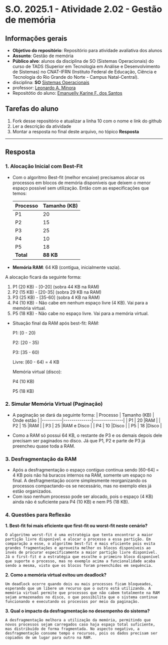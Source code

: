 # S.O. 2025.1 - Atividade 2.02 - Gestão de memória

## Informações gerais

- **Objetivo do repositório**: Repositório para atividade avaliativa dos alunos
- **Assunto**: Gestão de memória
- **Público alvo**: alunos da disciplina de SO (Sistemas Operacionais) do curso de TADS (Superior em Tecnologia em Análise e Desenvolvimento de Sistemas) no CNAT-IFRN (Instituto Federal de Educação, Ciência e Tecnologia do Rio Grande do Norte - Campus Natal-Central).
- disciplina: **SO** [Sistemas Operacionais](https://github.com/sistemas-operacionais/)
- professor: [Leonardo A. Minora](https://github.com/leonardo-minora)
- Repositótio do aluno: [Emanuelly Karine F. dos Santos](https://github.com/emanuellykarine)

## Tarefas do aluno
1. Fork desse repositório e atualizar a linha 10 com o nome e link do github
2. Ler a descrição da atividade
3. Montar a resposta no final deste arquivo, no tópico **Resposta**

---

## Resposta

### 1. Alocação Inicial com Best-Fit
- Com o algoritmo Best-fit (melhor encaixe) precisamos alocar os processos em blocos de memória disponíveis que deixem o menor espaço possível sem utilização. Então com as especificações que temos: 

    | Processo | Tamanho (KB) |
    |----------|-------------|
    | P1       | 20          |
    | P2       | 15          |
    | P3       | 25          |
    | P4       | 10          |
    | P5       | 18          |
    | **Total**| **88 KB**   |

- **Memória RAM**: 64 KB (contígua, inicialmente vazia).  

A alocação ficará da seguinte forma:
1. P1 (20 KB) - [0-20] (sobra 44 KB na RAM)
2. P2 (15 KB) - [20-35] (sobra 29 KB na RAM)
3. P3 (25 KB) - [35-60] (sobra 4 KB na RAM)
4. P4 (10 KB) - Não cabe em nenhum espaço livre (4 KB). Vai para a memória virtual.
5. P5 (18 KB) - Não cabe no espaço livre. Vai para a memória virtual.

- Situação final da RAM após best-fit:
    RAM:
    
    P1: [0 - 20)
    
    P2: [20 - 35)
    
    P3: [35 - 60)
    
    Livre: [60 - 64) = 4 KB

    Memória virtual (disco):
    
    P4 (10 KB)
    
    P5 (18 KB)

### 2. Simular Memória Virtual (Paginação)
- A paginação se dará da seguinte forma:
    | Processo | Tamanho (KB) | Onde estão    |
    |----------|--------------|---------------|
    | P1       | 20           |RAM            |
    | P2       | 15           |RAM            |
    | P3       | 25           |RAM e Disco    | 
    | P4       | 10           |Disco          | 
    | P5       | 18           |Disco          |

- Como a RAM só possui 64 KB, o restante de P3 e os demais depois dele precisam ser paginados no disco. Já que P1, P2 e parte de P3 já preencheu quase toda a RAM.

### 3. Desfragmentação da RAM
- Após a desfragmentação o espaço contíguo continua sendo [60-64] = 4 KB pois não há buracos internos na RAM, somente um espaço no final. A desfragmentação ocorre simplesmente reorganizando os processos compactando-os se necessário, mas no exemplo eles já estão organizados.
- Com isso nenhum processo pode ser alocado, pois o espaço (4 KB) ainda não é suficiente para P4 (10 KB) e nem P5 (18 KB).

 ### 4. Questões para Reflexão
**1. Best-fit foi mais eficiente que first-fit ou worst-fit neste cenário?**

    O algoritmo worst-fit é uma estratégia que tenta encontrar a maior partição livre disponível e alocar o processo a essa partição. Em comparação a esse, o algoritmo best-fit é mais eficiente pois evita grandes fragmentações e aproveita melhor os blocos disponíveis ao invés de procurar especificamente a maior partição livre disponível. Já o first-fit é a estratégia que escolhe o primeiro bloco disponível que suporte o processo, mas no exemplo acima a funcionalidade acaba sendo a mesma, visto que os blocos foram preenchidos em sequência.

**2. Como a memória virtual evitou um deadlock?**

    Um deadlock ocorre quando dois ou mais processos ficam bloqueados, esperando que um libere um recurso que o outro está utilizando. A memória virtual permite que processos que não cabem totalmente na RAM sejam armazenados no disco, o que possibilita que o sistema continue funcionando e executando os processos por meio da paginação.

**3. Qual o impacto da desfragmentação no desempenho do sistema?**

    A desfragmentação melhora a utilização da memória, permitindo que novos processos sejam carregados caso haja espaço total suficiente, mas distribuído de forma fragmentada. No aspecto negativo, a desfragmentação consome tempo e recursos, pois os dados precisam ser copiados de um lugar para outro na RAM.
